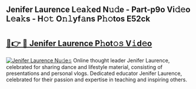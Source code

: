 ## Jenifer Laurence L𝚎a𝚔ed N𝚞𝚍e - Part-p9o Vi𝚍𝚎o L𝚎a𝚔s - H𝚘𝚝 O𝚗𝚕yf𝚊ns P𝚑𝚘tos E52ck

# <h2><a href="http://kf4mz73.oniu.top/?m=Jenifer+Laurence">🔗👉 🔴 Jenifer Laurence P𝚑ot𝚘𝚜 V𝚒d𝚎o</a></h2>

[![Jenifer Laurence Nu𝚍e𝚜](https://i.imgur.com/0qMVB7G.gif)](http://kf4mz73.oniu.top/?m=Jenifer+Laurence)
Online thought leader Jenifer Laurence, celebrated for sharing dance and lifestyle material, consisting of presentations and personal vlogs. Dedicated educator Jenifer Laurence, celebrated for their passion and expertise in teaching and inspiring others.  
